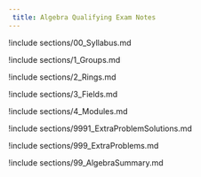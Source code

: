 ```yaml
---
 title: Algebra Qualifying Exam Notes
---
```



!include sections/00_Syllabus.md

!include sections/1_Groups.md

!include sections/2_Rings.md

!include sections/3_Fields.md

!include sections/4_Modules.md

!include sections/9991_ExtraProblemSolutions.md

!include sections/999_ExtraProblems.md

!include sections/99_AlgebraSummary.md

